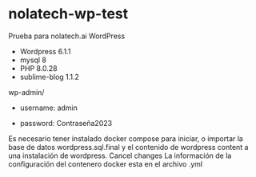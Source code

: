 # nolatech-wp-test
Prueba para nolatech.ai WordPress

- Wordpress 6.1.1
- mysql 8
- PHP 8.0.28
- sublime-blog 1.1.2

wp-admin/

- username: admin

- password: Contraseña2023

Es necesario tener instalado docker compose para iniciar, o importar la base de datos wordpress.sql.final
y el contenido de wordpress content a una instalación de wordpress.
Cancel changes
La información de la configuración del contenero docker esta en el archivo .yml
